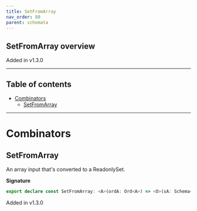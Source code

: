 ```yaml
---
title: SetFromArray
nav_order: 80
parent: schemata
---
```


## SetFromArray overview

Added in v1.3.0

---

<h2 class="text-delta">Table of contents</h2>

- [Combinators](#combinators)
  - [SetFromArray](#setfromarray)

---

# Combinators

## SetFromArray

An array input that's converted to a ReadonlySet.

**Signature**

```ts
export declare const SetFromArray: <A>(ordA: Ord<A>) => <O>(sA: Schema<O, A>) => Schema<readonly O[], ReadonlySet<A>>
```

Added in v1.3.0
